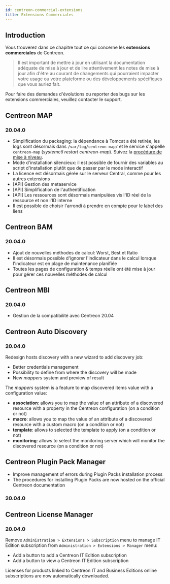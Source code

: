```yaml
---
id: centreon-commercial-extensions
title: Extensions Commerciales
---
```


## Introduction

Vous trouverez dans ce chapitre tout ce qui concerne les **extensions
commerciales** de Centreon.

> Il est important de mettre à jour en utilisant la documentation adéquate de
> mise à jour et de lire attentivement les notes de mise à jour afin d'être au
> courant de changements qui pourraient impacter votre usage ou votre plateforme
> ou des développements spécifiques que vous auriez fait.

Pour faire des demandes d'évolutions ou reporter des bugs sur les extensions
commerciales, veuillez contacter le support.

## Centreon MAP

### 20.04.0

* Simplification du packaging: la dépendance à Tomcat a été retirée, les logs sont désormais dans `/var/log/centreon-map/` et le service  s'appelle `centreon-map` (*systemctl restart centreon-map*). Suivez la [procédure de mise à niveau](../graph-view/upgrade).
* Mode d'installation silencieux: il est possible de fournir des variables au script d'installation plutôt que de passer par le mode interactif
* La licence est désormais gérée sur le serveur Central, comme pour les autres extensions
* [API] Gestion des metaservice
* [API] Simplification de l'authentification
* [API] Les ressources sont désormais manipulées vis l'ID réel de la ressource et non l'ID interne
* Il est possible de choisir l'arrondi à prendre en compte pour le label des liens

## Centreon BAM

### 20.04.0

* Ajout de nouvelles méthodes de calcul: Worst, Best et Ratio
* Il est désormais possible d'ignorer l'indicateur dans le calcul lorsque l'indicateur est en plage de maintenance planifiée
* Toutes les pages de configuration & temps réelle ont été mise à jour pour gérer ces nouvelles méthodes de calcul

## Centreon MBI

### 20.04.0

* Gestion de la compatibilité avec Centreon 20.04

## Centreon Auto Discovery

### 20.04.0

Redesign hosts discovery with a new wizard to add discovery job:

  - Better credentials management
  - Possibility to define from where the discovery will be made
  - New *mappers* system and preview of result

The *mappers* system is a feature to map discovered items value with a
configuration value:

  - **association**: allows you to map the value of an attribute of a discovered
    resource with a property in the Centreon configuration (on a condition or
    not)
  - **macro**: allows you to map the value of an attribute of a discovered
    resource with a custom macro (on a condition or not)
  - **template**: allows to selected the template to apply (on a condition or
    not)
  - **monitoring**: allows to select the monitoring server which will monitor
    the discovered resource (on a condition or not)

## Centreon Plugin Pack Manager

  - Improve management of errors during Plugin Packs installation process
  - The procedures for installing Plugin Packs are now hosted on the official
    Centreon documentation

### 20.04.0

## Centreon License Manager

### 20.04.0

Remove `Administration > Extensions > Subscription` menu to manage IT Edition
subscription from `Administration > Extensions > Manager` menu:

  - Add a button to add a Centreon IT Edition subscription
  - Add a button to view a Centreon IT Edition subscription

Licenses for products linked to Centreon IT and Business Editions online
subscriptions are now automatically downloaded.
